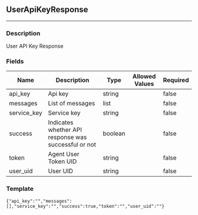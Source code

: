 ## UserApiKeyResponse
---
### Description
User API Key Response
### Fields
| Name | Description | Type | Allowed Values | Required |
| ---- | ----------- | ---- | -------------- | -------- |
| api_key | Api key | string |  | false |
| messages | List of messages | list |  | false |
| service_key | Service key | string |  | false |
| success | Indicates whether API response was successful or not | boolean |  | false |
| token | Agent User Token UID | string |  | false |
| user_uid | User UID | string |  | false |
### Template
```
{"api_key":"","messages":[],"service_key":"","success":true,"token":"","user_uid":""}
```
